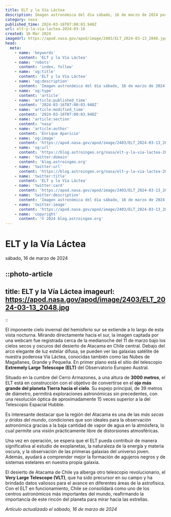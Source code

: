 ```yaml
---
title: ELT y la Vía Láctea
description: Imagen astronómica del día sábado, 16 de marzo de 2024 por la NASA; ELT y la Vía Láctea
category: nasa
published_time: 2024-03-16T07:00:03.948Z
url: elt-y-la-via-lactea-2024-03-16
created: 16 Mar 2024
imageUrl: https://apod.nasa.gov/apod/image/2403/ELT_2024-03-13_2048.jpg
head:
  meta:
    - name: 'keywords'
      content: 'ELT y la Vía Láctea'
    - name: 'robots'
      content: 'index, follow'
    - name: 'og:title'
      content: 'ELT y la Vía Láctea'
    - name: 'og:description'
      content: 'Imagen astronómica del día sábado, 16 de marzo de 2024 por la NASA; ELT y la Vía Láctea'
    - name: 'og:type'
      content: 'article'
    - name: 'article:published_time'
      content: '2024-03-16T07:00:03.948Z'
    - name: 'article:modified_time'
      content: '2024-03-16T07:00:03.948Z'
    - name: 'article:section'
      content: 'nasa'
    - name: 'article:author'
      content: 'Enrique Aparicio'
    - name: 'og:image'
      content: 'https://apod.nasa.gov/apod/image/2403/ELT_2024-03-13_2048.jpg'
    - name: 'og:url'
      content: 'https://blog.astroingeo.org/nasa/elt-y-la-via-lactea-2024-03-16'
    - name: 'twitter:domain'
      content: 'blog.astroingeo.org'
    - name: 'twitter:url'
      content: 'https://blog.astroingeo.org/nasa/elt-y-la-via-lactea-2024-03-16'
    - name: 'twitter:title'
      content: 'ELT y la Vía Láctea'
    - name: 'twitter:card'
      content: 'https://apod.nasa.gov/apod/image/2403/ELT_2024-03-13_2048.jpg'
    - name: 'twitter:description'
      content: 'Imagen astronómica del día sábado, 16 de marzo de 2024 por la NASA; ELT y la Vía Láctea'
    - name: 'twitter:image'
      content: 'https://apod.nasa.gov/apod/image/2403/ELT_2024-03-13_2048.jpg'
    - name: 'copyright'
      content: '© 2024 blog.astroingeo.org'
---
```

# ELT y la Vía Láctea
sábado, 16 de marzo de 2024


::photo-article
---
title: ELT y la Vía Láctea
imageurl: https://apod.nasa.gov/apod/image/2403/ELT_2024-03-13_2048.jpg
---
::



El imponente cielo invernal del hemisferio sur se extiende a lo largo de esta vista nocturna. Mirando directamente hacia el sur, la imagen captada por una webcam fue registrada cerca de la medianoche del 11 de marzo bajo los cielos secos y oscuros del desierto de Atacama en Chile central. Debajo del arco elegante de luz estelar difusa, se pueden ver las galaxias satélite de nuestra poderosa Vía Láctea, conocidas también como las Nubes de Magallanes, Grande y Pequeña. En primer plano está el sitio del telescopio **Extremely Large Telescope (ELT)** del Observatorio Europeo Austral.

Situado en la cumbre del Cerro Armazones, a una altura de **3000 metros**, el ELT está en construcción con el objetivo de convertirse en el **ojo más grande del planeta Tierra hacia el cielo**. Su espejo principal, de 39 metros de diámetro, permitirá exploraciones astronómicas sin precedentes, con una resolución óptica de aproximadamente 15 veces superior a la del Telescopio Espacial Hubble.

Es interesante destacar que la región del Atacama es una de las _más secas y áridas del mundo_, condiciones que son ideales para la observación astronómica gracias a la baja cantidad de vapor de agua en la atmósfera, lo cual permite una visión prácticamente libre de distorsiones atmosféricas.

Una vez en operación, se espera que el ELT pueda contribuir de manera significativa al estudio de exoplanetas, la naturaleza de la energía y materia oscura, y la observación de las primeras galaxias del universo joven. Además, ayudará a comprender mejor la formación de agujeros negros y de sistemas estelares en nuestra propia galaxia. 

El desierto de Atacama de Chile ya alberga otro telescopio revolucionario, el **Very Large Telescope (VLT)**, que ha sido precursor en su campo y ha brindado datos valiosos para el avance en diferentes áreas de la astrofísica. Con el ELT en funcionamiento, Chile se consolidará como uno de los centros astronómicos más importantes del mundo, reafirmando la importancia de este rincón del planeta para mirar hacia las estrellas.

_Artículo actualizado el sábado, 16 de marzo de 2024_